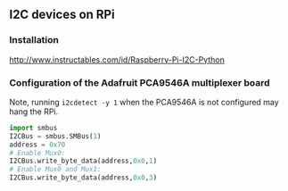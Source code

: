## I2C devices on RPi

### Installation
http://www.instructables.com/id/Raspberry-Pi-I2C-Python

### Configuration of the Adafruit PCA9546A multiplexer board
Note, running `i2cdetect -y 1` when the PCA9546A is not configured may hang the RPi.
```python
import smbus
I2CBus = smbus.SMBus(1)
address = 0x70
# Enable Mux0:
I2CBus.write_byte_data(address,0x0,1)
# Enable Mux0 and Mux1:
I2CBus.write_byte_data(address,0x0,3)
```

